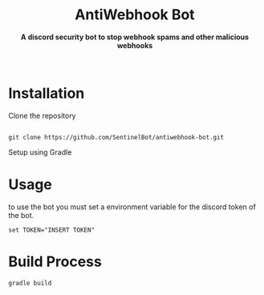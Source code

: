 
  

<h1  align="center">AntiWebhook Bot</h1>

<div  align="center">

<strong>A discord security bot to stop webhook spams and other malicious webhooks</strong>

</div>

<br />

  

# Installation

Clone the repository

```

git clone https://github.com/SentinelBot/antiwebhook-bot.git

```

Setup using Gradle

  
# Usage
to use the bot you must set a environment variable for the discord token of the bot.
```
set TOKEN="INSERT TOKEN"
```

# Build Process
```
gradle build
```
